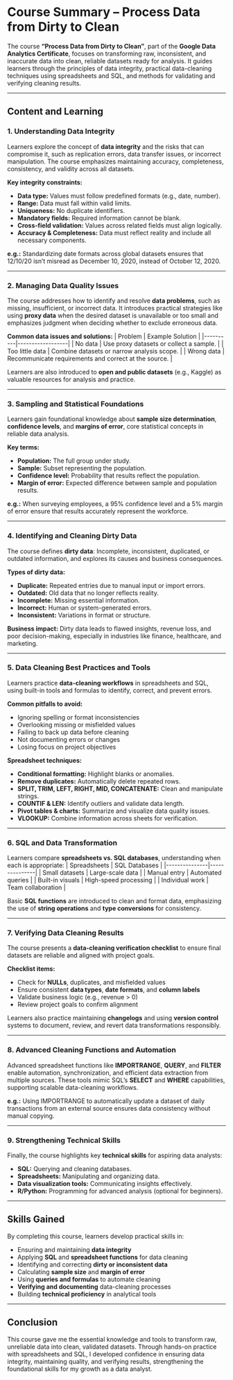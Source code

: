 # Course Summary – Process Data from Dirty to Clean

The course **“Process Data from Dirty to Clean”**, part of the **Google Data Analytics Certificate**, focuses on transforming raw, inconsistent, and inaccurate data into clean, reliable datasets ready for analysis. It guides learners through the principles of data integrity, practical data-cleaning techniques using spreadsheets and SQL, and methods for validating and verifying cleaning results.

---

## Content and Learning

### 1. Understanding Data Integrity

Learners explore the concept of **data integrity** and the risks that can compromise it, such as replication errors, data transfer issues, or incorrect manipulation. The course emphasizes maintaining accuracy, completeness, consistency, and validity across all datasets.

**Key integrity constraints:**
* **Data type:** Values must follow predefined formats (e.g., date, number).
* **Range:** Data must fall within valid limits.
* **Uniqueness:** No duplicate identifiers.
* **Mandatory fields:** Required information cannot be blank.
* **Cross-field validation:** Values across related fields must align logically.
* **Accuracy & Completeness:** Data must reflect reality and include all necessary components.

**e.g.:** Standardizing date formats across global datasets ensures that 12/10/20 isn’t misread as December 10, 2020, instead of October 12, 2020.

---

### 2. Managing Data Quality Issues

The course addresses how to identify and resolve **data problems**, such as missing, insufficient, or incorrect data. It introduces practical strategies like using **proxy data** when the desired dataset is unavailable or too small and emphasizes judgment when deciding whether to exclude erroneous data.

**Common data issues and solutions:**
| Problem | Example Solution |
|----------|------------------|
| No data | Use proxy datasets or collect a sample. |
| Too little data | Combine datasets or narrow analysis scope. |
| Wrong data | Recommunicate requirements and correct at the source. |

Learners are also introduced to **open and public datasets** (e.g., Kaggle) as valuable resources for analysis and practice.

---

### 3. Sampling and Statistical Foundations

Learners gain foundational knowledge about **sample size determination**, **confidence levels**, and **margins of error**, core statistical concepts in reliable data analysis.

**Key terms:**
* **Population:** The full group under study.
* **Sample:** Subset representing the population.
* **Confidence level:** Probability that results reflect the population.
* **Margin of error:** Expected difference between sample and population results.

**e.g.:** When surveying employees, a 95% confidence level and a 5% margin of error ensure that results accurately represent the workforce.

---

### 4. Identifying and Cleaning Dirty Data

The course defines **dirty data**: Incomplete, inconsistent, duplicated, or outdated information, and explores its causes and business consequences.

**Types of dirty data:**
* **Duplicate:** Repeated entries due to manual input or import errors.
* **Outdated:** Old data that no longer reflects reality.
* **Incomplete:** Missing essential information.
* **Incorrect:** Human or system-generated errors.
* **Inconsistent:** Variations in format or structure.

**Business impact:** Dirty data leads to flawed insights, revenue loss, and poor decision-making, especially in industries like finance, healthcare, and marketing.

---

### 5. Data Cleaning Best Practices and Tools

Learners practice **data-cleaning workflows** in spreadsheets and SQL, using built-in tools and formulas to identify, correct, and prevent errors.

**Common pitfalls to avoid:**
* Ignoring spelling or format inconsistencies
* Overlooking missing or misfielded values
* Failing to back up data before cleaning
* Not documenting errors or changes
* Losing focus on project objectives

**Spreadsheet techniques:**
* **Conditional formatting:** Highlight blanks or anomalies.
* **Remove duplicates:** Automatically delete repeated rows.
* **SPLIT, TRIM, LEFT, RIGHT, MID, CONCATENATE:** Clean and manipulate strings.
* **COUNTIF & LEN:** Identify outliers and validate data length.
* **Pivot tables & charts:** Summarize and visualize data quality issues.
* **VLOOKUP:** Combine information across sheets for verification.

---

### 6. SQL and Data Transformation

Learners compare **spreadsheets vs. SQL databases**, understanding when each is appropriate:
| Spreadsheets | SQL Databases |
|---------------|---------------|
| Small datasets | Large-scale data |
| Manual entry | Automated queries |
| Built-in visuals | High-speed processing |
| Individual work | Team collaboration |

Basic **SQL functions** are introduced to clean and format data, emphasizing the use of **string operations** and **type conversions** for consistency.

---

### 7. Verifying Data Cleaning Results

The course presents a **data-cleaning verification checklist** to ensure final datasets are reliable and aligned with project goals.

**Checklist items:**
* Check for **NULLs**, duplicates, and misfielded values
* Ensure consistent **data types**, **date formats**, and **column labels**
* Validate business logic (e.g., revenue > 0)
* Review project goals to confirm alignment

Learners also practice maintaining **changelogs** and using **version control** systems to document, review, and revert data transformations responsibly.

---

### 8. Advanced Cleaning Functions and Automation

Advanced spreadsheet functions like **IMPORTRANGE**, **QUERY**, and **FILTER** enable automation, synchronization, and efficient data extraction from multiple sources. These tools mimic SQL’s **SELECT** and **WHERE** capabilities, supporting scalable data-cleaning workflows.

**e.g.:** Using IMPORTRANGE to automatically update a dataset of daily transactions from an external source ensures data consistency without manual copying.

---

### 9. Strengthening Technical Skills

Finally, the course highlights key **technical skills** for aspiring data analysts:
* **SQL:** Querying and cleaning databases.
* **Spreadsheets:** Manipulating and organizing data.
* **Data visualization tools:** Communicating insights effectively.
* **R/Python:** Programming for advanced analysis (optional for beginners).

---

## Skills Gained

By completing this course, learners develop practical skills in:

* Ensuring and maintaining **data integrity**
* Applying **SQL** and **spreadsheet functions** for data cleaning
* Identifying and correcting **dirty or inconsistent data**
* Calculating **sample size** and **margin of error**
* Using **queries and formulas** to automate cleaning
* **Verifying and documenting** data-cleaning processes
* Building **technical proficiency** in analytical tools

---

## Conclusion

This course gave me the essential knowledge and tools to transform raw, unreliable data into clean, validated datasets. Through hands-on practice with spreadsheets and SQL, I developed confidence in ensuring data integrity, maintaining quality, and verifying results, strengthening the foundational skills for my growth as a data analyst.